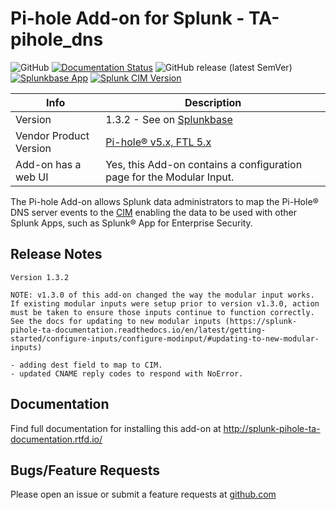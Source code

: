 # Pi-hole Add-on for Splunk - TA-pihole_dns

![GitHub](https://img.shields.io/github/license/zachchristensen28/TA-pihole_dns)
[![Documentation Status](https://readthedocs.org/projects/splunk-pihole-ta-documentation/badge/?version=latest)](https://splunk-pihole-ta-documentation.readthedocs.io/en/latest/?badge=latest)
![GitHub release (latest SemVer)](https://img.shields.io/github/v/release/ZachChristensen28/TA-pihole_dns)
[![Splunkbase App](https://img.shields.io/badge/Splunkbase-TA--pihole__dns-blue)](https://splunkbase.splunk.com/app/4505/)
[![Splunk CIM Version](https://img.shields.io/badge/Splunk%20CIM%20Version-4.x-success)](https://docs.splunk.com/Documentation/CIM/latest/User/Overview)

Info | Description
------|----------
Version | 1.3.2 - See on [Splunkbase](https://splunkbase.splunk.com/app/4505/)
Vendor Product Version | [Pi-hole® v5.x, FTL 5.x](https://pi-hole.net/)
Add-on has a web UI | Yes, this Add-on contains a configuration page for the Modular Input.

The Pi-hole Add-on allows Splunk data administrators to map the Pi-Hole® DNS server events to the [CIM](https://docs.splunk.com/Splexicon:CommonInformationModel) enabling the data to be used with other Splunk Apps, such as Splunk® App for Enterprise Security.

## Release Notes

```text
Version 1.3.2

NOTE: v1.3.0 of this add-on changed the way the modular input works. If existing modular inputs were setup prior to version v1.3.0, action must be taken to ensure those inputs continue to function correctly. See the docs for updating to new modular inputs (https://splunk-pihole-ta-documentation.readthedocs.io/en/latest/getting-started/configure-inputs/configure-modinput/#updating-to-new-modular-inputs)

- adding dest field to map to CIM.
- updated CNAME reply codes to respond with NoError.
```

## Documentation

Find full documentation for installing this add-on at <http://splunk-pihole-ta-documentation.rtfd.io/>

## Bugs/Feature Requests

Please open an issue or submit a feature requests at [github.com](https://github.com/ZachChristensen28/TA-pihole_dns)
